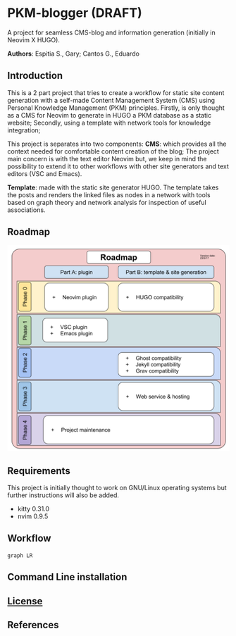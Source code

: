 # PKM-blogger (DRAFT)
A project for seamless CMS-blog and information generation (initially in Neovim X HUGO).

**Authors**: Espitia S., Gary; Cantos G., Eduardo

## Introduction 
This is a 2 part project that tries to create a workflow for static site content generation with a self-made Content Management System (CMS) using Personal Knowledge Management (PKM) principles.
Firstly, is only thought as a CMS for Neovim to generate in HUGO a PKM database as a static website; Secondly, using a template with network tools for knowledge integration; 

This project is separates into two components:
**CMS**: which provides all the context needed for comfortable content creation of the blog; 
The project main concern is with the text editor Neovim but, we keep in mind the possibility to extend it to other workflows with other site generators and text editors (VSC and Emacs).

**Template**: made with the static site generator HUGO. The template takes the posts and renders the linked files as nodes in a network with tools based on graph theory and network analysis for inspection of useful associations.

## Roadmap
![Roadmap](roadmap.svg?raw=true "v. date: 17/05/23")

## Requirements
This project is initially thought to work on GNU/Linux operating systems but further instructions will also be added.
- kitty 0.31.0
- nvim 0.9.5

## Workflow

```mermaid
graph LR
```

## Command Line installation

## [License](LICENSE)

## References
